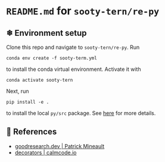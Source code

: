 # `README.md` for `sooty-tern/re-py`

## ❄ Environment setup

Clone this repo and navigate to `sooty-tern/re-py`. Run

```
conda env create -f sooty-term.yml
```

to install the conda virtual environment. Activate it with

```
conda activate sooty-tern
```

Next, run

```
pip install -e .
```

to install the local `py/src` package. See [here](https://goodresearch.dev/setup.html#pip-install-your-package) for more details.

## 🌸 References

- [goodresearch.dev | Patrick Mineault](https://goodresearch.dev/)
- [decorators | calmcode.io](https://calmcode.io/decorators/introduction.html)
